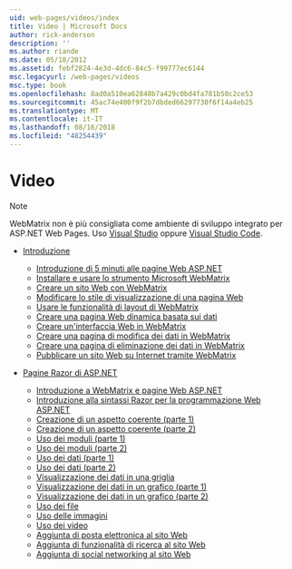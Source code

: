 ```yaml
---
uid: web-pages/videos/index
title: Video | Microsoft Docs
author: rick-anderson
description: ''
ms.author: riande
ms.date: 05/18/2012
ms.assetid: febf2824-4e3d-4dc6-84c5-f99777ec6144
msc.legacyurl: /web-pages/videos
msc.type: book
ms.openlocfilehash: 8ad0a510ea62848b7a429c0bd4fa781b50c2ce53
ms.sourcegitcommit: 45ac74e400f9f2b7dbded66297730f6f14a4eb25
ms.translationtype: MT
ms.contentlocale: it-IT
ms.lasthandoff: 08/16/2018
ms.locfileid: "48254439"
---
```

<a name="videos"></a>Video
====================

> [!NOTE] 
> WebMatrix non è più consigliata come ambiente di sviluppo integrato per ASP.NET Web Pages. Uso [Visual Studio](xref:aspnet/web-pages/overview/getting-started/program-asp-net-web-pages-in-visual-studio) oppure [Visual Studio Code](https://code.visualstudio.com/).

- [Introduzione](introduction/index.md)

    - [Introduzione di 5 minuti alle pagine Web ASP.NET](introduction/5-minute-introduction-to-aspnet-web-pages.md)
    - [Installare e usare lo strumento Microsoft WebMatrix](introduction/install-and-use-the-microsoft-webmatrix-tool.md)
    - [Creare un sito Web con WebMatrix](introduction/create-a-website-using-webmatrix.md)
    - [Modificare lo stile di visualizzazione di una pagina Web](introduction/change-the-visual-style-of-a-web-page.md)
    - [Usare le funzionalità di layout di WebMatrix](introduction/use-the-layout-features-in-webmatrix.md)
    - [Creare una pagina Web dinamica basata sui dati](introduction/create-a-data-driven-dynamic-web-page.md)
    - [Creare un'interfaccia Web in WebMatrix](introduction/create-a-web-interface-in-webmatrix.md)
    - [Creare una pagina di modifica dei dati in WebMatrix](introduction/create-an-edit-data-page-in-webmatrix.md)
    - [Creare una pagina di eliminazione dei dati in WebMatrix](introduction/create-a-delete-data-page-in-webmatrix.md)
    - [Pubblicare un sito Web su Internet tramite WebMatrix](introduction/publish-a-website-to-the-internet-using-webmatrix.md)
- [Pagine Razor di ASP.NET](aspnet-razor-pages/index.md)

    - [Introduzione a WebMatrix e pagine Web ASP.NET](aspnet-razor-pages/getting-started-with-webmatrix-and-aspnet-web-pages.md)
    - [Introduzione alla sintassi Razor per la programmazione Web ASP.NET](aspnet-razor-pages/introduction-to-aspnet-web-programming-using-the-razor-syntax.md)
    - [Creazione di un aspetto coerente (parte 1)](aspnet-razor-pages/creating-a-consistent-look-part-1.md)
    - [Creazione di un aspetto coerente (parte 2)](aspnet-razor-pages/creating-a-consistent-look-part-2.md)
    - [Uso dei moduli (parte 1)](aspnet-razor-pages/working-with-forms-part-1.md)
    - [Uso dei moduli (parte 2)](aspnet-razor-pages/working-with-forms-part-2.md)
    - [Uso dei dati (parte 1)](aspnet-razor-pages/working-with-data-part-1.md)
    - [Uso dei dati (parte 2)](aspnet-razor-pages/working-with-data-part-2.md)
    - [Visualizzazione dei dati in una griglia](aspnet-razor-pages/displaying-data-in-a-grid.md)
    - [Visualizzazione dei dati in un grafico (parte 1)](aspnet-razor-pages/displaying-data-in-a-chart-part-1.md)
    - [Visualizzazione dei dati in un grafico (parte 2)](aspnet-razor-pages/displaying-data-in-a-chart-part-2.md)
    - [Uso dei file](aspnet-razor-pages/working-with-files.md)
    - [Uso delle immagini](aspnet-razor-pages/working-with-images.md)
    - [Uso dei video](aspnet-razor-pages/working-with-video.md)
    - [Aggiunta di posta elettronica al sito Web](aspnet-razor-pages/adding-email-to-your-web-site.md)
    - [Aggiunta di funzionalità di ricerca al sito Web](aspnet-razor-pages/adding-search-to-your-web-site.md)
    - [Aggiunta di social networking al sito Web](aspnet-razor-pages/adding-social-networking-to-your-website.md)

